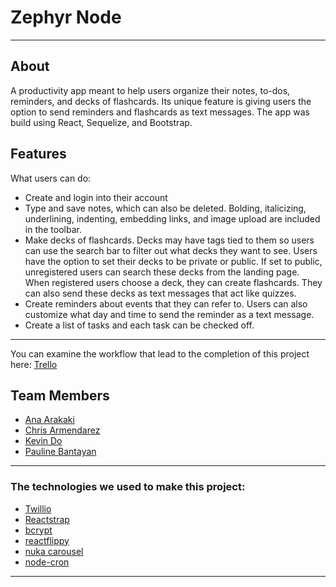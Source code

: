 # Zephyr Node
---------------

## About
A productivity app meant to help users organize their notes, to-dos, reminders, and decks of flashcards. Its unique feature is giving users the option to send reminders and flashcards as text messages. The app was build using React, Sequelize, and Bootstrap.

## Features
What users can do:
* Create and login into their account
* Type and save notes, which can also be deleted. Bolding, italicizing, underlining, indenting, embedding links, and image upload are included in the toolbar.
* Make decks of flashcards. Decks may have tags tied to them so users can use the search bar to filter out what decks they want to see. Users have the option to set their decks to be private or public. If set to public, unregistered users can search these decks from the landing page. When registered users choose a deck, they can create flashcards. They can also send these decks as text messages that act like quizzes.
* Create reminders about events that they can refer to. Users can also customize what day and time to send the reminder as a text message.
* Create a list of tasks and each task can be checked off.

---------------
You can examine the workflow that lead to the completion of this project here: [Trello](https://trello.com/b/tC7GE5wX/project-three)

## Team Members
* [Ana Arakaki](https://github.com/aparakaki)
* [Chris Armendarez](https://github.com/chrisArmo)
* [Kevin Do](https://github.com/do-kevin)
* [Pauline Bantayan](https://github.com/pauline-ann)

---------------

### The technologies we used to make this project:
- [Twillio](https://www.twilio.com/)
- [Reactstrap](https://reactstrap.github.io/)
- [bcrypt](https://www.npmjs.com/package/bcrypt)
- [reactflippy](https://github.com/sbayd/react-flippy#readme)
- [nuka carousel](http://kenwheeler.github.io/nuka-carousel/#/)
- [node-cron](https://www.npmjs.com/package/node-cron)
--------------
